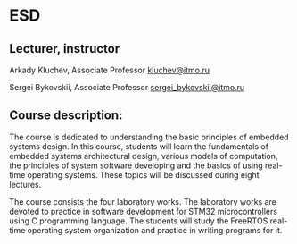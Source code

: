
# ESD

## Lecturer, instructor

Arkady Kluchev, Associate Professor kluchev@itmo.ru

Sergei Bykovskii, Associate Professor sergei_bykovskii@itmo.ru

## Course description:

The course is dedicated to understanding the basic principles of embedded systems design. In this course, students will learn the fundamentals of embedded systems architectural design, various models of computation, the principles of system software developing and the basics of using real-time operating systems. These topics will be discussed during eight lectures.

The course consists the four laboratory works. The laboratory works are devoted to practice in software development for STM32 microcontrollers using C programming language. The students will study the FreeRTOS real-time operating system organization and practice in writing programs for it.

